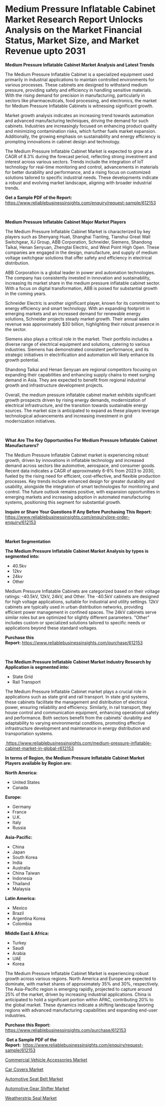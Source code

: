 <p><h1>Medium Pressure Inflatable Cabinet Market Research Report Unlocks Analysis on the Market Financial Status, Market Size, and Market Revenue upto 2031</h1></p><p><strong>Medium Pressure Inflatable Cabinet Market Analysis and Latest Trends</strong></p>
<p><p>The Medium Pressure Inflatable Cabinet is a specialized equipment used primarily in industrial applications to maintain controlled environments for various processes. These cabinets are designed to withstand medium pressure, providing safety and efficiency in handling sensitive materials. With the rising demand for precision in manufacturing, particularly in sectors like pharmaceuticals, food processing, and electronics, the market for Medium Pressure Inflatable Cabinets is witnessing significant growth.</p><p>Market growth analysis indicates an increasing trend towards automation and advanced manufacturing techniques, driving the demand for such cabinets. Industries are increasingly focused on enhancing product quality and minimizing contamination risks, which further fuels market expansion. Additionally, the growing emphasis on sustainability and energy efficiency is prompting innovations in cabinet design and technology.</p><p>The Medium Pressure Inflatable Cabinet Market is expected to grow at a CAGR of 8.3% during the forecast period, reflecting strong investment and interest across various sectors. Trends include the integration of IoT technology for real-time monitoring and control, advancements in materials for better durability and performance, and a rising focus on customized solutions tailored to specific industrial needs. These developments indicate a robust and evolving market landscape, aligning with broader industrial trends.</p></p>
<p><strong>Get a Sample PDF of the Report:&nbsp;</strong> <a href="https://www.reliablebusinessinsights.com/enquiry/request-sample/612153?utm_campaign=1873&utm_medium=2&utm_source=Github&utm_content=ia&utm_term=10122024&utm_id=medium-pressure-inflatable-cabinet">https://www.reliablebusinessinsights.com/enquiry/request-sample/612153</a></p>
<p>&nbsp;</p>
<p><strong>Medium Pressure Inflatable Cabinet Major Market Players</strong></p>
<p><p>The Medium Pressure Inflatable Cabinet Market is characterized by key players such as Shenyang Huali, Shanghai Tianling, Tianshui Great Wall Switchgear, XJ Group, ABB Corporation, Schneider, Siemens, Shandong Taikai, Henan Senyuan, Zhengtai Electric, and West Point High Open. These companies are engaged in the design, manufacture, and supply of medium voltage switchgear solutions that offer safety and efficiency in electrical distribution.</p><p>ABB Corporation is a global leader in power and automation technologies. The company has consistently invested in innovation and sustainability, increasing its market share in the medium pressure inflatable cabinet sector. With a focus on digital transformation, ABB is poised for substantial growth in the coming years.</p><p>Schneider Electric is another significant player, known for its commitment to energy efficiency and smart technology. With an expanding footprint in emerging markets and an increased demand for renewable energy solutions, Schneider projects steady market growth. Their annual sales revenue was approximately $30 billion, highlighting their robust presence in the sector.</p><p>Siemens also plays a critical role in the market. Their portfolio includes a diverse range of electrical equipment and solutions, catering to various industries. Siemens has demonstrated consistent performance, and its strategic initiatives in electrification and automation will likely enhance its growth potential.</p><p>Shandong Taikai and Henan Senyuan are regional competitors focusing on expanding their capabilities and enhancing supply chains to meet surging demand in Asia. They are expected to benefit from regional industrial growth and infrastructure development projects.</p><p>Overall, the medium pressure inflatable cabinet market exhibits significant growth prospects driven by rising energy demands, modernization of electrical infrastructure, and the transition towards sustainable energy sources. The market size is anticipated to expand as these players leverage technological advancements and increasing investment in grid modernization initiatives.</p></p>
<p>&nbsp;</p>
<p><strong>What Are The Key Opportunities For Medium Pressure Inflatable Cabinet Manufacturers?</strong></p>
<p><p>The Medium Pressure Inflatable Cabinet market is experiencing robust growth, driven by innovations in inflatable technology and increased demand across sectors like automotive, aerospace, and consumer goods. Recent data indicates a CAGR of approximately 6-8% from 2023 to 2030, fueled by the rising need for efficient, cost-effective, and flexible production processes. Key trends include enhanced design for greater durability and usability, alongside the integration of smart technologies for monitoring and control. The future outlook remains positive, with expansion opportunities in emerging markets and increasing adoption in automated manufacturing systems, positioning this segment for substantial growth.</p></p>
<p><strong>Inquire or Share Your Questions If Any Before Purchasing This Report:</strong> <a href="https://www.reliablebusinessinsights.com/enquiry/pre-order-enquiry/612153?utm_campaign=1873&utm_medium=2&utm_source=Github&utm_content=ia&utm_term=10122024&utm_id=medium-pressure-inflatable-cabinet">https://www.reliablebusinessinsights.com/enquiry/pre-order-enquiry/612153</a></p>
<p>&nbsp;</p>
<p><strong>Market Segmentation</strong></p>
<p><strong>The Medium Pressure Inflatable Cabinet Market Analysis by types is segmented into:</strong></p>
<p><ul><li>40.5kv</li><li>12kv</li><li>24kv</li><li>Other</li></ul></p>
<p><p>Medium Pressure Inflatable Cabinets are categorized based on their voltage ratings: -40.5kV, 12kV, 24kV, and Other. The -40.5kV cabinets are designed for high voltage applications, suitable for industrial and utility settings. 12kV cabinets are typically used in urban distribution networks, providing efficient power management in confined spaces. The 24kV cabinets serve similar roles but are optimized for slightly different parameters. "Other" includes custom or specialized solutions tailored to specific needs or applications beyond these standard voltages.</p></p>
<p><strong>Purchase this Report:&nbsp;</strong><a href="https://www.reliablebusinessinsights.com/purchase/612153?utm_campaign=1873&utm_medium=2&utm_source=Github&utm_content=ia&utm_term=10122024&utm_id=medium-pressure-inflatable-cabinet">https://www.reliablebusinessinsights.com/purchase/612153</a></p>
<p>&nbsp;</p>
<p><strong>The Medium Pressure Inflatable Cabinet Market Industry Research by Application is segmented into:</strong></p>
<p><ul><li>State Grid</li><li>Rail Transport</li></ul></p>
<p><p>The Medium Pressure Inflatable Cabinet market plays a crucial role in applications such as state grid and rail transport. In state grid systems, these cabinets facilitate the management and distribution of electrical power, ensuring reliability and efficiency. Similarly, in rail transport, they house control and communication equipment, enhancing operational safety and performance. Both sectors benefit from the cabinets' durability and adaptability to varying environmental conditions, promoting effective infrastructure development and maintenance in energy distribution and transportation systems.</p></p>
<p><a href="https://www.reliablebusinessinsights.com/medium-pressure-inflatable-cabinet-market-in-global-r612153?utm_campaign=1873&utm_medium=2&utm_source=Github&utm_content=ia&utm_term=10122024&utm_id=medium-pressure-inflatable-cabinet">&nbsp;https://www.reliablebusinessinsights.com/medium-pressure-inflatable-cabinet-market-in-global-r612153</a></p>
<p><strong>In terms of Region, the Medium Pressure Inflatable Cabinet Market Players available by Region are:</strong></p>
<p>
    <p> <strong> North America: </strong>
        <ul>
            <li>United States</li>
            <li>Canada</li>
        </ul>
        </p> 
    <p> <strong> Europe: </strong>
        <ul>
            <li>Germany</li>
            <li>France</li>
            <li>U.K.</li>
            <li>Italy</li>
            <li>Russia</li>
        </ul>
        </p> 
    <p> <strong> Asia-Pacific: </strong>
        <ul>
            <li>China</li>
            <li>Japan</li>
            <li>South Korea</li>
            <li>India</li>
            <li>Australia</li>
            <li>China Taiwan</li>
            <li>Indonesia</li>
            <li>Thailand</li>
            <li>Malaysia</li>
        </ul>
        </p> 
    <p> <strong> Latin America: </strong>
        <ul>
            <li>Mexico</li>
            <li>Brazil</li>
            <li>Argentina Korea</li>
            <li>Colombia</li>
        </ul>
        </p> 
    <p> <strong> Middle East & Africa: </strong>
        <ul>
            <li>Turkey</li>
            <li>Saudi</li>
            <li>Arabia</li>
            <li>UAE</li>
            <li>Korea</li>
        </ul>
    </p>
    </p>
<p><p>The Medium Pressure Inflatable Cabinet Market is experiencing robust growth across various regions. North America and Europe are expected to dominate, with market shares of approximately 35% and 30%, respectively. The Asia-Pacific region is emerging rapidly, projected to capture around 25% of the market, driven by increasing industrial applications. China is anticipated to hold a significant portion within APAC, contributing 20% to the global market. These dynamics indicate a shifting landscape favoring regions with advanced manufacturing capabilities and expanding end-user industries.</p></p>
<p><strong>Purchase this Report: </strong><a href="https://www.reliablebusinessinsights.com/purchase/612153?utm_campaign=1873&utm_medium=2&utm_source=Github&utm_content=ia&utm_term=10122024&utm_id=medium-pressure-inflatable-cabinet">https://www.reliablebusinessinsights.com/purchase/612153</a></p>
<p>&nbsp;<strong>Get a Sample PDF of the Report:&nbsp;&nbsp;</strong><a href="https://www.reliablebusinessinsights.com/enquiry/request-sample/612153?utm_campaign=1873&utm_medium=2&utm_source=Github&utm_content=ia&utm_term=10122024&utm_id=medium-pressure-inflatable-cabinet">https://www.reliablebusinessinsights.com/enquiry/request-sample/612153</a></p>
<p><strong></strong></p>
<p><p><a href="https://www.linkedin.com/pulse/commercial-vehicle-accessories-market-research-report-addie?utm_campaign=1873&utm_medium=2&utm_source=Github&utm_content=ia&utm_term=10122024&utm_id=medium-pressure-inflatable-cabinet">Commercial Vehicle Accessories Market</a></p><p><a href="https://www.linkedin.com/pulse/revenue-analysis-car-covers-market-projected-101-cagr-2024-qu0ce?utm_campaign=1873&utm_medium=2&utm_source=Github&utm_content=ia&utm_term=10122024&utm_id=medium-pressure-inflatable-cabinet">Car Covers Market</a></p><p><a href="https://www.linkedin.com/pulse/investigating-automotive-seat-belt-market-size-projected-4rdoe?utm_campaign=1873&utm_medium=2&utm_source=Github&utm_content=ia&utm_term=10122024&utm_id=medium-pressure-inflatable-cabinet">Automotive Seat Belt Market</a></p><p><a href="https://www.linkedin.com/pulse/year-on-year-growth-automotive-gear-shifter-market-43-ihvte?utm_campaign=1873&utm_medium=2&utm_source=Github&utm_content=ia&utm_term=10122024&utm_id=medium-pressure-inflatable-cabinet">Automotive Gear Shifter Market</a></p><p><a href="https://www.linkedin.com/pulse/navigating-weatherstrip-seal-market-growth-135-cagr-key-rqsxe?utm_campaign=1873&utm_medium=2&utm_source=Github&utm_content=ia&utm_term=10122024&utm_id=medium-pressure-inflatable-cabinet">Weatherstrip Seal Market</a></p></p>